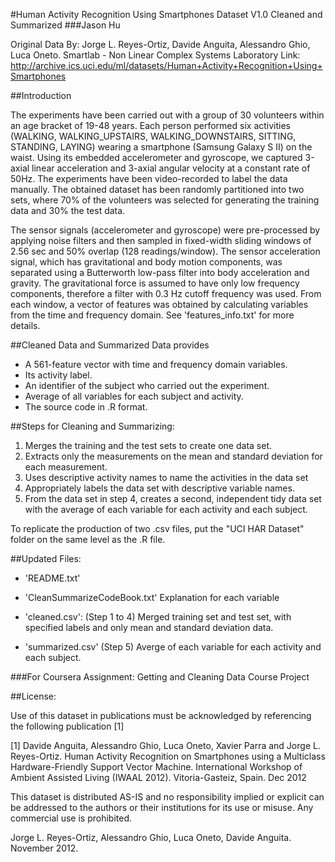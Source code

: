 #Human Activity Recognition Using Smartphones Dataset V1.0 Cleaned and Summarized
###Jason Hu

Original Data By:
Jorge L. Reyes-Ortiz, Davide Anguita, Alessandro Ghio, Luca Oneto.
Smartlab - Non Linear Complex Systems Laboratory
Link: http://archive.ics.uci.edu/ml/datasets/Human+Activity+Recognition+Using+Smartphones

##Introduction

The experiments have been carried out with a group of 30 volunteers within an age bracket of 19-48 years. Each person performed six activities (WALKING, WALKING_UPSTAIRS, WALKING_DOWNSTAIRS, SITTING, STANDING, LAYING) wearing a smartphone (Samsung Galaxy S II) on the waist. Using its embedded accelerometer and gyroscope, we captured 3-axial linear acceleration and 3-axial angular velocity at a constant rate of 50Hz. The experiments have been video-recorded to label the data manually. The obtained dataset has been randomly partitioned into two sets, where 70% of the volunteers was selected for generating the training data and 30% the test data. 

The sensor signals (accelerometer and gyroscope) were pre-processed by applying noise filters and then sampled in fixed-width sliding windows of 2.56 sec and 50% overlap (128 readings/window). The sensor acceleration signal, which has gravitational and body motion components, was separated using a Butterworth low-pass filter into body acceleration and gravity. The gravitational force is assumed to have only low frequency components, therefore a filter with 0.3 Hz cutoff frequency was used. From each window, a vector of features was obtained by calculating variables from the time and frequency domain. See 'features_info.txt' for more details. 

##Cleaned Data and Summarized Data provides
- A 561-feature vector with time and frequency domain variables. 
- Its activity label. 
- An identifier of the subject who carried out the experiment.
- Average of all variables for each subject and activity. 
- The source code in .R format.

##Steps for Cleaning and Summarizing:

1. Merges the training and the test sets to create one data set.
2. Extracts only the measurements on the mean and standard deviation for each measurement.
3. Uses descriptive activity names to name the activities in the data set
4. Appropriately labels the data set with descriptive variable names.
5. From the data set in step 4, creates a second, independent tidy data set with the average     of each variable for each activity and each subject.

To replicate the production of two .csv files, put the "UCI HAR Dataset" folder on the same level as the .R file.

##Updated Files:


- 'README.txt'

- 'CleanSummarizeCodeBook.txt' Explanation for each variable

- 'cleaned.csv': (Step 1 to 4) Merged training set and test set, with specified labels and only mean and standard deviation data.

- 'summarized.csv' (Step 5) Averge of each variable for each activity and each subject.


###For Coursera Assignment: Getting and Cleaning Data Course Project


##License:

Use of this dataset in publications must be acknowledged by referencing the following publication [1] 

[1] Davide Anguita, Alessandro Ghio, Luca Oneto, Xavier Parra and Jorge L. Reyes-Ortiz. Human Activity Recognition on Smartphones using a Multiclass Hardware-Friendly Support Vector Machine. International Workshop of Ambient Assisted Living (IWAAL 2012). Vitoria-Gasteiz, Spain. Dec 2012

This dataset is distributed AS-IS and no responsibility implied or explicit can be addressed to the authors or their institutions for its use or misuse. Any commercial use is prohibited.

Jorge L. Reyes-Ortiz, Alessandro Ghio, Luca Oneto, Davide Anguita. November 2012.